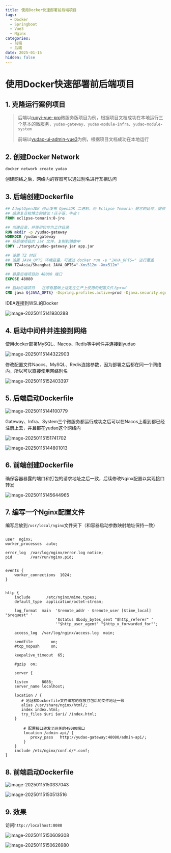 ```yaml
---
title: 使用Docker快速部署前后端项目
tags:
  - Docker
  - Springboot
  - Vue3
  - Nginx
categories:
  - 前端
  - 后端
date: 2025-01-15
hidden: false
---
```


# 使用Docker快速部署前后端项目

## 1. 克隆运行案例项目

> 后端以[ruoyi-vue-pro](https://github.com/YunaiV/yudao-cloud)微服务版项目为例，根据项目文档成功在本地运行三个基本的微服务，`yudao-gateway`、`yudao-module-infra`、`yudao-module-system`
>
> 前端以[yudao-ui-admin-vue3](https://github.com/yudaocode/yudao-ui-admin-vue3)为例，根据项目文档成功在本地运行

## 2. 创建Docker Network

```shell
docker network create yudao
```

创建网络之后，网络内的容器可以通过别名进行互相访问

## 3. 后端创建Dockerfile

```dockerfile
## AdoptOpenJDK 停止发布 OpenJDK 二进制，而 Eclipse Temurin 是它的延伸，提供更好的稳定性
## 感谢复旦核博士的建议！灰子哥，牛皮！
FROM eclipse-temurin:8-jre

## 创建目录，并使用它作为工作目录
RUN mkdir -p /yudao-gateway
WORKDIR /yudao-gateway
## 将后端项目的 Jar 文件，复制到镜像中
COPY ./target/yudao-gateway.jar app.jar

## 设置 TZ 时区
## 设置 JAVA_OPTS 环境变量，可通过 docker run -e "JAVA_OPTS=" 进行覆盖
ENV TZ=Asia/Shanghai JAVA_OPTS="-Xms512m -Xmx512m"

## 暴露后端项目的 48080 端口
EXPOSE 48080

## 启动后端项目   在原有基础上指定在生产上使用的配置文件为prod
CMD java ${JAVA_OPTS} -Dspring.profiles.active=prod -Djava.security.egd=file:/dev/./urandom -jar app.jar
```

IDEA连接到WSL的Docker

![image-20250115141930288](./public/image-20250115141930288.png)



## 4. 启动中间件并连接到网络

使用docker部署MySQL、Nacos、Redis等中间件并连接到yudao

![image-20250115144322903](./public/image-20250115144322903.png)

修改配置文件Naocs、MySQL、Redis连接参数，因为部署之后都在同一个网络内，所以可以直接使用网络别名

![image-20250115152403397](./public/image-20250115152403397.png)

## 5. 后端启动Dockerfile

![image-20250115144100779](./public/image-20250115144100779.png)

Gateway、Infra、System三个微服务都运行成功之后可以在Nacos上看到都已经注册上去，并且都在yudao这个网络内

![image-20250115151741702](./public/image-20250115151741702.png)

![image-20250115144801013](./public/image-20250115144801013.png)

## 6. 前端创建Dockerfile

确保容器暴露的端口和打包的请求地址之后一致，后续修改Nginx配置以实现接口转发

![image-20250115145644965](./public/image-20250115145644965.png)

## 7. 编写一个Nginx配置文件

编写后放到`/usr/local/nginx`文件夹下（和容器启动参数映射地址保持一致）

```nginx

user  nginx;
worker_processes  auto;

error_log  /var/log/nginx/error.log notice;
pid        /var/run/nginx.pid;


events {
    worker_connections  1024;
}


http {
    include       /etc/nginx/mime.types;
    default_type  application/octet-stream;

    log_format  main  '$remote_addr - $remote_user [$time_local] "$request" '
                      '$status $body_bytes_sent "$http_referer" '
                      '"$http_user_agent" "$http_x_forwarded_for"';

    access_log  /var/log/nginx/access.log  main;

    sendfile        on;
    #tcp_nopush     on;

    keepalive_timeout  65;

    #gzip  on;

    server {
	
	listen		8088;
	server_name	localhost;
	
	location / {
       # 地址和Dockerfile文件编写的存放打包后的文件地址一致
	   alias /usr/share/nginx/html/;
	   index index.html;
	   try_files $uri $uri/ /index.html;
	}

        # 配置接口转发至网关的48080端口
        location /admin-api/ {
           proxy_pass   http://yudao-gateway:48080/admin-api/;
        }
    }
    include /etc/nginx/conf.d/*.conf;
}
```

## 8. 前端启动Dockerfile

![image-20250115150337043](./public/image-20250115150337043.png)

![image-20250115150513516](./public/image-20250115150513516.png)

## 9. 效果

访问`http://localhost:8088`

![image-20250115150609308](./public/image-20250115150609308.png)

![image-20250115150626980](./public/image-20250115150626980.png)
